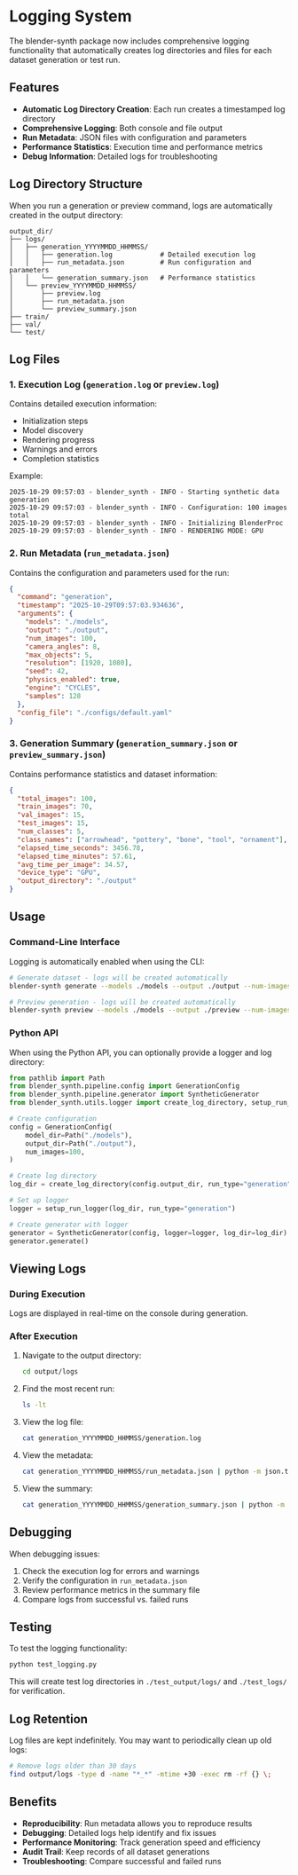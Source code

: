# Logging System

The blender-synth package now includes comprehensive logging functionality that automatically creates log directories and files for each dataset generation or test run.

## Features

- **Automatic Log Directory Creation**: Each run creates a timestamped log directory
- **Comprehensive Logging**: Both console and file output
- **Run Metadata**: JSON files with configuration and parameters
- **Performance Statistics**: Execution time and performance metrics
- **Debug Information**: Detailed logs for troubleshooting

## Log Directory Structure

When you run a generation or preview command, logs are automatically created in the output directory:

```
output_dir/
├── logs/
│   ├── generation_YYYYMMDD_HHMMSS/
│   │   ├── generation.log            # Detailed execution log
│   │   ├── run_metadata.json         # Run configuration and parameters
│   │   └── generation_summary.json   # Performance statistics
│   └── preview_YYYYMMDD_HHMMSS/
│       ├── preview.log
│       ├── run_metadata.json
│       └── preview_summary.json
├── train/
├── val/
└── test/
```

## Log Files

### 1. Execution Log (`generation.log` or `preview.log`)

Contains detailed execution information:
- Initialization steps
- Model discovery
- Rendering progress
- Warnings and errors
- Completion statistics

Example:
```
2025-10-29 09:57:03 - blender_synth - INFO - Starting synthetic data generation
2025-10-29 09:57:03 - blender_synth - INFO - Configuration: 100 images total
2025-10-29 09:57:03 - blender_synth - INFO - Initializing BlenderProc
2025-10-29 09:57:03 - blender_synth - INFO - RENDERING MODE: GPU
```

### 2. Run Metadata (`run_metadata.json`)

Contains the configuration and parameters used for the run:
```json
{
  "command": "generation",
  "timestamp": "2025-10-29T09:57:03.934636",
  "arguments": {
    "models": "./models",
    "output": "./output",
    "num_images": 100,
    "camera_angles": 8,
    "max_objects": 5,
    "resolution": [1920, 1080],
    "seed": 42,
    "physics_enabled": true,
    "engine": "CYCLES",
    "samples": 128
  },
  "config_file": "./configs/default.yaml"
}
```

### 3. Generation Summary (`generation_summary.json` or `preview_summary.json`)

Contains performance statistics and dataset information:
```json
{
  "total_images": 100,
  "train_images": 70,
  "val_images": 15,
  "test_images": 15,
  "num_classes": 5,
  "class_names": ["arrowhead", "pottery", "bone", "tool", "ornament"],
  "elapsed_time_seconds": 3456.78,
  "elapsed_time_minutes": 57.61,
  "avg_time_per_image": 34.57,
  "device_type": "GPU",
  "output_directory": "./output"
}
```

## Usage

### Command-Line Interface

Logging is automatically enabled when using the CLI:

```bash
# Generate dataset - logs will be created automatically
blender-synth generate --models ./models --output ./output --num-images 100

# Preview generation - logs will be created automatically
blender-synth preview --models ./models --output ./preview --num-images 5
```

### Python API

When using the Python API, you can optionally provide a logger and log directory:

```python
from pathlib import Path
from blender_synth.pipeline.config import GenerationConfig
from blender_synth.pipeline.generator import SyntheticGenerator
from blender_synth.utils.logger import create_log_directory, setup_run_logger

# Create configuration
config = GenerationConfig(
    model_dir=Path("./models"),
    output_dir=Path("./output"),
    num_images=100,
)

# Create log directory
log_dir = create_log_directory(config.output_dir, run_type="generation")

# Set up logger
logger = setup_run_logger(log_dir, run_type="generation")

# Create generator with logger
generator = SyntheticGenerator(config, logger=logger, log_dir=log_dir)
generator.generate()
```

## Viewing Logs

### During Execution

Logs are displayed in real-time on the console during generation.

### After Execution

1. Navigate to the output directory:
   ```bash
   cd output/logs
   ```

2. Find the most recent run:
   ```bash
   ls -lt
   ```

3. View the log file:
   ```bash
   cat generation_YYYYMMDD_HHMMSS/generation.log
   ```

4. View the metadata:
   ```bash
   cat generation_YYYYMMDD_HHMMSS/run_metadata.json | python -m json.tool
   ```

5. View the summary:
   ```bash
   cat generation_YYYYMMDD_HHMMSS/generation_summary.json | python -m json.tool
   ```

## Debugging

When debugging issues:

1. Check the execution log for errors and warnings
2. Verify the configuration in `run_metadata.json`
3. Review performance metrics in the summary file
4. Compare logs from successful vs. failed runs

## Testing

To test the logging functionality:

```bash
python test_logging.py
```

This will create test log directories in `./test_output/logs/` and `./test_logs/` for verification.

## Log Retention

Log files are kept indefinitely. You may want to periodically clean up old logs:

```bash
# Remove logs older than 30 days
find output/logs -type d -name "*_*" -mtime +30 -exec rm -rf {} \;
```

## Benefits

- **Reproducibility**: Run metadata allows you to reproduce results
- **Debugging**: Detailed logs help identify and fix issues
- **Performance Monitoring**: Track generation speed and efficiency
- **Audit Trail**: Keep records of all dataset generations
- **Troubleshooting**: Compare successful and failed runs
